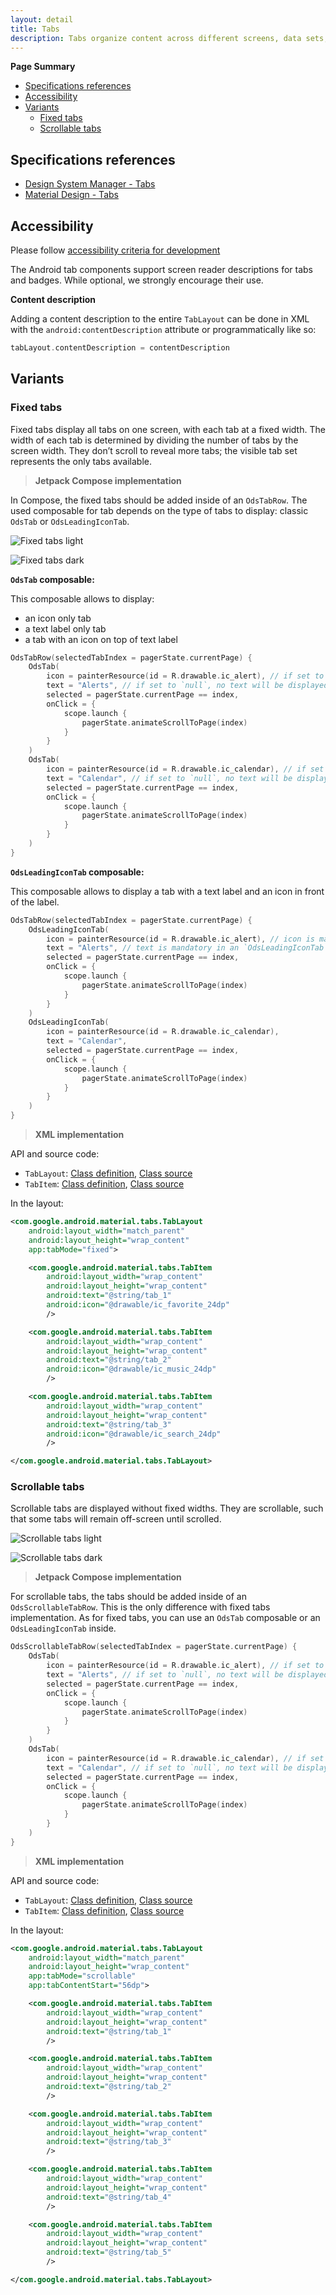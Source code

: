 ```yaml
---
layout: detail
title: Tabs
description: Tabs organize content across different screens, data sets, and other interactions.
---
```


**Page Summary**

* [Specifications references](#specifications-references)
* [Accessibility](#accessibility)
* [Variants](#variants)
  * [Fixed tabs](#fixed-tabs)
  * [Scrollable tabs](#scrollable-tabs)

## Specifications references

- [Design System Manager - Tabs](https://system.design.orange.com/0c1af118d/p/513d27-tabs/b/50cb71)
- [Material Design - Tabs](https://material.io/components/tabs/)

## Accessibility

Please follow [accessibility criteria for development](https://a11y-guidelines.orange.com/en/mobile/android/development/)

The Android tab components support screen reader descriptions for tabs and
badges. While optional, we strongly encourage their use.

**Content description**

Adding a content description to the entire `TabLayout` can be done in XML with
the `android:contentDescription` attribute or programmatically like so:

```kotlin
tabLayout.contentDescription = contentDescription
```

## Variants

### Fixed tabs

Fixed tabs display all tabs on one screen, with each tab at a fixed width. The
width of each tab is determined by dividing the number of tabs by the screen
width. They don’t scroll to reveal more tabs; the visible tab set represents the
only tabs available.

 > **Jetpack Compose implementation**

In Compose, the fixed tabs should be added inside of an `OdsTabRow`.
The used composable for tab depends on the type of tabs to display: classic `OdsTab` or `OdsLeadingIconTab`.

  ![Fixed tabs light](images/tabs_fixed_light.png)

  ![Fixed tabs dark](images/tabs_fixed_dark.png)

**`OdsTab` composable:**

This composable allows to display:
- an icon only tab
- a text label only tab
- a tab with an icon on top of text label

```kotlin
OdsTabRow(selectedTabIndex = pagerState.currentPage) {
    OdsTab(
        icon = painterResource(id = R.drawable.ic_alert), // if set to `null`, no icon will be displayed
        text = "Alerts", // if set to `null`, no text will be displayed
        selected = pagerState.currentPage == index,
        onClick = {
            scope.launch {
                pagerState.animateScrollToPage(index)
            }
        }
    )
    OdsTab(
        icon = painterResource(id = R.drawable.ic_calendar), // if set to `null`, no icon will be displayed
        text = "Calendar", // if set to `null`, no text will be displayed
        selected = pagerState.currentPage == index,
        onClick = {
            scope.launch {
                pagerState.animateScrollToPage(index)
            }
        }
    )
}
```

**`OdsLeadingIconTab` composable:**

This composable allows to display a tab with a text label and an icon in front of the label.

```kotlin
OdsTabRow(selectedTabIndex = pagerState.currentPage) {
    OdsLeadingIconTab(
        icon = painterResource(id = R.drawable.ic_alert), // icon is mandatory in an `OdsLeadingIconTab`
        text = "Alerts", // text is mandatory in an `OdsLeadingIconTab`
        selected = pagerState.currentPage == index,
        onClick = {
            scope.launch {
                pagerState.animateScrollToPage(index)
            }
        }
    )
    OdsLeadingIconTab(
        icon = painterResource(id = R.drawable.ic_calendar),
        text = "Calendar",
        selected = pagerState.currentPage == index,
        onClick = {
            scope.launch {
                pagerState.animateScrollToPage(index)
            }
        }
    )
}
```

 > **XML implementation**

API and source code:

* `TabLayout`: [Class definition](https://developer.android.com/reference/com/google/android/material/tabs/TabLayout), [Class source](https://github.com/material-components/material-components-android/tree/master/lib/java/com/google/android/material/tabs/TabLayout.java)
* `TabItem`: [Class definition](https://developer.android.com/reference/com/google/android/material/tabs/TabItem), [Class source](https://github.com/material-components/material-components-android/tree/master/lib/java/com/google/android/material/tabs/TabItem.java)

In the layout:

```xml
<com.google.android.material.tabs.TabLayout
    android:layout_width="match_parent"
    android:layout_height="wrap_content"
    app:tabMode="fixed">

    <com.google.android.material.tabs.TabItem
        android:layout_width="wrap_content"
        android:layout_height="wrap_content"
        android:text="@string/tab_1"
        android:icon="@drawable/ic_favorite_24dp"
        />

    <com.google.android.material.tabs.TabItem
        android:layout_width="wrap_content"
        android:layout_height="wrap_content"
        android:text="@string/tab_2"
        android:icon="@drawable/ic_music_24dp"
        />

    <com.google.android.material.tabs.TabItem
        android:layout_width="wrap_content"
        android:layout_height="wrap_content"
        android:text="@string/tab_3"
        android:icon="@drawable/ic_search_24dp"
        />

</com.google.android.material.tabs.TabLayout>
```

### Scrollable tabs

Scrollable tabs are displayed without fixed widths. They are scrollable, such
that some tabs will remain off-screen until scrolled.

  ![Scrollable tabs light](images/tabs_scrollable_light.png)

  ![Scrollable tabs dark](images/tabs_scrollable_dark.png)

> **Jetpack Compose implementation**

For scrollable tabs, the tabs should be added inside of an `OdsScrollableTabRow`. This is the only difference with fixed tabs implementation.
As for fixed tabs, you can use an `OdsTab` composable or an `OdsLeadingIconTab` inside.

```kotlin
OdsScrollableTabRow(selectedTabIndex = pagerState.currentPage) {
    OdsTab(
        icon = painterResource(id = R.drawable.ic_alert), // if set to `null`, no icon will be displayed
        text = "Alerts", // if set to `null`, no text will be displayed
        selected = pagerState.currentPage == index,
        onClick = {
            scope.launch {
                pagerState.animateScrollToPage(index)
            }
        }
    )
    OdsTab(
        icon = painterResource(id = R.drawable.ic_calendar), // if set to `null`, no icon will be displayed
        text = "Calendar", // if set to `null`, no text will be displayed
        selected = pagerState.currentPage == index,
        onClick = {
            scope.launch {
                pagerState.animateScrollToPage(index)
            }
        }
    )
}
```

> **XML implementation**

API and source code:

*   `TabLayout`: [Class definition](https://developer.android.com/reference/com/google/android/material/tabs/TabLayout), [Class source](https://github.com/material-components/material-components-android/tree/master/lib/java/com/google/android/material/tabs/TabLayout.java)
*   `TabItem`: [Class definition](https://developer.android.com/reference/com/google/android/material/tabs/TabItem), [Class source](https://github.com/material-components/material-components-android/tree/master/lib/java/com/google/android/material/tabs/TabItem.java)

In the layout:

```xml
<com.google.android.material.tabs.TabLayout
    android:layout_width="match_parent"
    android:layout_height="wrap_content"
    app:tabMode="scrollable"
    app:tabContentStart="56dp">

    <com.google.android.material.tabs.TabItem
        android:layout_width="wrap_content"
        android:layout_height="wrap_content"
        android:text="@string/tab_1"
        />

    <com.google.android.material.tabs.TabItem
        android:layout_width="wrap_content"
        android:layout_height="wrap_content"
        android:text="@string/tab_2"
        />

    <com.google.android.material.tabs.TabItem
        android:layout_width="wrap_content"
        android:layout_height="wrap_content"
        android:text="@string/tab_3"
        />

    <com.google.android.material.tabs.TabItem
        android:layout_width="wrap_content"
        android:layout_height="wrap_content"
        android:text="@string/tab_4"
        />

    <com.google.android.material.tabs.TabItem
        android:layout_width="wrap_content"
        android:layout_height="wrap_content"
        android:text="@string/tab_5"
        />

</com.google.android.material.tabs.TabLayout>
```
